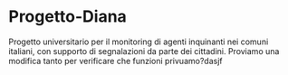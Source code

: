 # Progetto-Diana
Progetto universitario per il monitoring di agenti inquinanti nei comuni italiani, con supporto di segnalazioni da parte dei cittadini.
 Proviamo una modifica tanto per verificare che funzioni privuamo?dasjf
